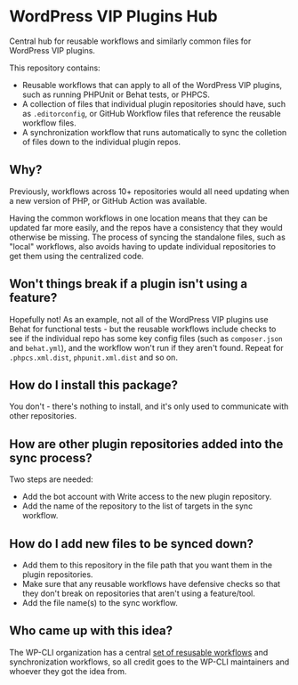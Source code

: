 # WordPress VIP Plugins Hub
Central hub for reusable workflows and similarly common files for WordPress VIP plugins.

This repository contains:

- Reusable workflows that can apply to all of the WordPress VIP plugins, such as running PHPUnit or Behat tests, or PHPCS.
- A collection of files that individual plugin repositories should have, such as `.editorconfig`, or GitHub Workflow files that reference the reusable workflow files.
- A synchronization workflow that runs automatically to sync the colletion of files down to the individual plugin repos.

## Why?

Previously, workflows across 10+ repositories would all need updating when a new version of PHP, or GitHub Action was available.

Having the common workflows in one location means that they can be updated far more easily, and the repos have a consistency that they would otherwise be missing. The process of syncing the standalone files, such as "local" workflows, also avoids having to update individual repositories to get them using the centralized code.

## Won't things break if a plugin isn't using a feature?

Hopefully not! As an example, not all of the WordPress VIP plugins use Behat for functional tests - but the reusable workflows include checks to see if the individual repo has some key config files (such as `composer.json` and `behat.yml`), and the workflow won't run if they aren't found. Repeat for `.phpcs.xml.dist`, `phpunit.xml.dist` and so on. 

## How do I install this package?

You don't - there's nothing to install, and it's only used to communicate with other repositories.

## How are other plugin repositories added into the sync process?

Two steps are needed:

- Add the bot account with Write access to the new plugin repository.
- Add the name of the repository to the list of targets in the sync workflow.

## How do I add new files to be synced down?

- Add them to this repository in the file path that you want them in the plugin repositories.
- Make sure that any reusable workflows have defensive checks so that they don't break on repositories that aren't using a feature/tool.
- Add the file name(s) to the sync workflow.

## Who came up with this idea?

The WP-CLI organization has a central [set of resusable workflows](https://github.com/wp-cli/.github/tree/main/.github/workflows) and synchronization workflows, so all credit goes to the WP-CLI maintainers and whoever they got the idea from.
